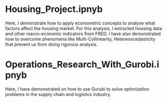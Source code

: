 # Housing_Project.ipnyb

Here, I demonstrate how to apply econometric concepts to analyse what factors affect the housing market. For this analysis, I extracted housing data and other macro-economic indicators from FRED.
I have also demonstrated how to overcome phenomena like Multi-Collinearity, Hetereoscedasticity that prevent us from doing rigorous analysis.

# Operations_Research_With_Gurobi.ipnyb

Here, I have demonstrated on how to use Gurubi to solve optimization problems in the supply chain and logistics industry.
